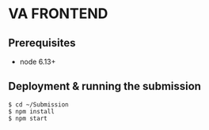 # VA FRONTEND


## Prerequisites
  - node 6.13+
  


## Deployment & running the submission
```
$ cd ~/Submission
$ npm install
$ npm start
```
